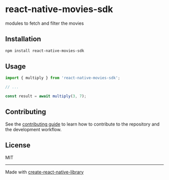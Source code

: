 # react-native-movies-sdk

modules to fetch and filter the movies

## Installation

```sh
npm install react-native-movies-sdk
```

## Usage

```js
import { multiply } from 'react-native-movies-sdk';

// ...

const result = await multiply(3, 7);
```

## Contributing

See the [contributing guide](CONTRIBUTING.md) to learn how to contribute to the repository and the development workflow.

## License

MIT

---

Made with [create-react-native-library](https://github.com/callstack/react-native-builder-bob)
